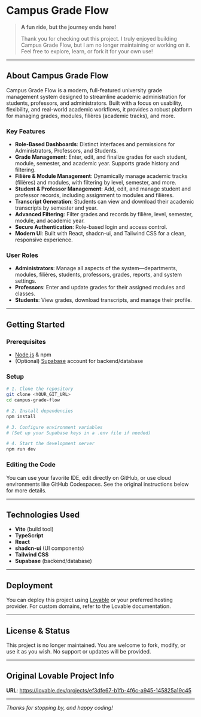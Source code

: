 # Campus Grade Flow

> **A fun ride, but the journey ends here!**
>
> Thank you for checking out this project. I truly enjoyed building Campus Grade Flow, but I am no longer maintaining or working on it. Feel free to explore, learn, or fork it for your own use!

---

## About Campus Grade Flow

Campus Grade Flow is a modern, full-featured university grade management system designed to streamline academic administration for students, professors, and administrators. Built with a focus on usability, flexibility, and real-world academic workflows, it provides a robust platform for managing grades, modules, filières (academic tracks), and more.

### Key Features

- **Role-Based Dashboards**: Distinct interfaces and permissions for Administrators, Professors, and Students.
- **Grade Management**: Enter, edit, and finalize grades for each student, module, semester, and academic year. Supports grade history and filtering.
- **Filière & Module Management**: Dynamically manage academic tracks (filières) and modules, with filtering by level, semester, and more.
- **Student & Professor Management**: Add, edit, and manage student and professor records, including assignment to modules and filières.
- **Transcript Generation**: Students can view and download their academic transcripts by semester and year.
- **Advanced Filtering**: Filter grades and records by filière, level, semester, module, and academic year.
- **Secure Authentication**: Role-based login and access control.
- **Modern UI**: Built with React, shadcn-ui, and Tailwind CSS for a clean, responsive experience.

### User Roles

- **Administrators**: Manage all aspects of the system—departments, modules, filières, students, professors, grades, reports, and system settings.
- **Professors**: Enter and update grades for their assigned modules and classes.
- **Students**: View grades, download transcripts, and manage their profile.

---

## Getting Started

### Prerequisites
- [Node.js](https://nodejs.org/) & npm
- (Optional) [Supabase](https://supabase.com/) account for backend/database

### Setup

```sh
# 1. Clone the repository
git clone <YOUR_GIT_URL>
cd campus-grade-flow

# 2. Install dependencies
npm install

# 3. Configure environment variables
# (Set up your Supabase keys in a .env file if needed)

# 4. Start the development server
npm run dev
```

### Editing the Code
You can use your favorite IDE, edit directly on GitHub, or use cloud environments like GitHub Codespaces. See the original instructions below for more details.

---

## Technologies Used
- **Vite** (build tool)
- **TypeScript**
- **React**
- **shadcn-ui** (UI components)
- **Tailwind CSS**
- **Supabase** (backend/database)

---

## Deployment
You can deploy this project using [Lovable](https://lovable.dev/projects/ef3dfe67-b1fb-4f6c-a945-145825a19c45) or your preferred hosting provider. For custom domains, refer to the Lovable documentation.

---

## License & Status
This project is no longer maintained. You are welcome to fork, modify, or use it as you wish. No support or updates will be provided.

---

## Original Lovable Project Info

**URL**: https://lovable.dev/projects/ef3dfe67-b1fb-4f6c-a945-145825a19c45

---

*Thanks for stopping by, and happy coding!*
